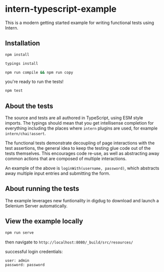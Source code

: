 # intern-typescript-example

This is a modern getting started example for writing functional tests using Intern.


## Installation

```bash
npm install
```

```bash
typings install
```

```bash
npm run compile && npm run copy
```

you're ready to run the tests!

```bash
npm test
```

## About the tests

The source and tests are all authored in TypeScript, using ESM style imports. The typings should mean that you get intellisense completion for everything including the places where `intern` plugins are used, for example `intern/chai!assert`.

The functional tests demonstrate decoupling of page interactions with the test assertions, the general idea to keep the testing glue code out of the tests themselves. This encourages code re-use, as well as abstracting away common actions that are composed of multiple interactions.

An example of the above is `loginWith(username, password)`, which abstracts away multiple input entries and submitting the form.

## About running the tests

The example leverages new funtionality in digdug to download and launch a Selenium Server automatically.

## View the example locally

```bash
npm run serve
```

then navigate to `http://localhost:8080/_build/src/resources/`

successful login credentials:

```bash
user: admin
password: password
```


